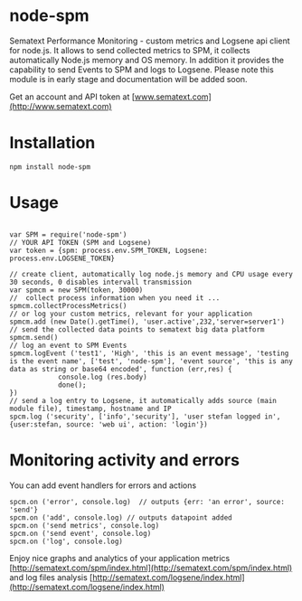 node-spm
========

Sematext Performance Monitoring - custom metrics and Logsene api client for node.js.
It allows to send collected metrics to SPM, it collects automatically Node.js memory and OS memory.
In addition it provides the capability to send Events to SPM and logs to Logsene.
Please note this module is in early stage and documentation will be added soon.

Get an account and API token at [www.sematext.com](http://www.sematext.com)

# Installation
```
npm install node-spm
```

# Usage
```

var SPM = require('node-spm')
// YOUR API TOKEN (SPM and Logsene)
var token = {spm: process.env.SPM_TOKEN, Logsene: process.env.LOGSENE_TOKEN}

// create client, automatically log node.js memory and CPU usage every 30 seconds, 0 disables intervall transmission
var spmcm = new SPM(token, 30000)
//  collect process information when you need it ...
spmcm.collectProcessMetrics()
// or log your custom metrics, relevant for your application
spmcm.add (new Date().getTime(), 'user.active',232,'server=server1')
// send the collected data points to sematext big data platform
spmcm.send()
// log an event to SPM Events
spmcm.logEvent ('test1', 'High', 'this is an event message', 'testing is the event name', ['test', 'node-spm'], 'event source', 'this is any data as string or base64 encoded', function (err,res) {
            console.log (res.body)
            done();
})
// send a log entry to Logsene, it automatically adds source (main module file), timestamp, hostname and IP
spcm.log ('security', ['info','security'], 'user stefan logged in', {user:stefan, source: 'web ui', action: 'login'})
```

# Monitoring activity and errors
You can add event handlers for errors and actions
```
spcm.on ('error', console.log)  // outputs {err: 'an error', source: 'send'}
spcm.on ('add', console.log) // outputs datapoint added
spcm.on ('send metrics', console.log)
spcm.on ('send event', console.log)
spcm.on ('log', console.log)
```

Enjoy nice graphs and analytics of your application metrics  [http://sematext.com/spm/index.html](http://sematext.com/spm/index.html)
and log files analysis [http://sematext.com/logsene/index.html](http://sematext.com/logsene/index.html)
